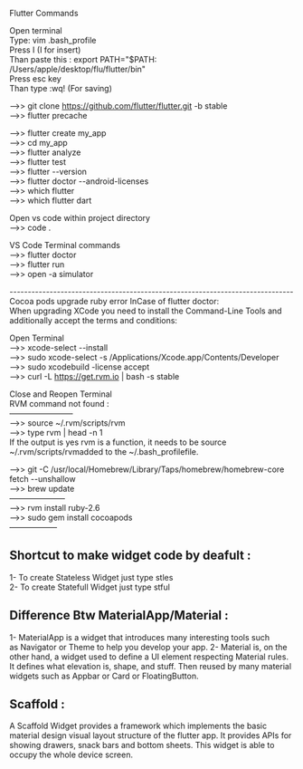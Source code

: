 Flutter Commands

Open terminal <br/>
Type: vim .bash_profile <br/>
Press I (I for insert) <br/>
Than paste this :  export PATH="$PATH: /Users/apple/desktop/flu/flutter/bin" <br/>
Press esc key <br/>
Than type :wq! (For saving) <br/>

—>> git clone https://github.com/flutter/flutter.git -b stable <br/>
—>> flutter precache <br/>

—>> flutter create my_app <br/>
—>> cd my_app <br/>
—>> flutter analyze <br/>
—>> flutter test <br/>
—>> flutter --version <br/>
—>> flutter doctor --android-licenses <br/>
—>> which flutter <br/>
—>> which flutter dart <br/>

Open vs code within project directory <br/>
—>> code . <br/>

VS Code Terminal commands <br/>
—>> flutter doctor <br/>
—>> flutter run <br/>
—>> open -a simulator <br/>

------------------------------------------------------------------------------<br/>
Cocoa pods upgrade ruby error InCase of flutter doctor: <br/>
When upgrading XCode you need to install the Command-Line Tools and additionally accept the terms and conditions: <br/>

Open Terminal <br/>
—>> xcode-select --install <br/>
—>> sudo xcode-select -s /Applications/Xcode.app/Contents/Developer <br/>
—>> sudo xcodebuild -license accept <br/>
—>> curl -L https://get.rvm.io | bash -s stable <br/>

Close and Reopen Terminal <br/>
RVM command not found : <br/>
————————<br/>
—>> source ~/.rvm/scripts/rvm <br/>
—>> type rvm | head -n 1 <br/>
If the output is yes rvm is a function, it needs to be source ~/.rvm/scripts/rvmadded to the ~/.bash_profilefile. <br/>

—>> git -C /usr/local/Homebrew/Library/Taps/homebrew/homebrew-core fetch --unshallow <br/>
—>> brew update <br/>
———————<br/>
—>> rvm install ruby-2.6<br/>
—>> sudo gem install cocoapods<br/>
——————<br/>


Shortcut to make widget code by deafult : <br/>
------------------------------------------
1- To create Stateless Widget just type stles <br/>
2- To create Statefull Widget just type stful <br/>

Difference Btw MaterialApp/Material : 
------------------------------------------
1- MaterialApp is a widget that introduces many interesting tools such as Navigator or Theme to help you develop your app.
2- Material is, on the other hand, a widget used to define a UI element respecting Material rules. It defines what elevation is, shape, and stuff. Then reused by many material widgets such as Appbar or Card or FloatingButton.

Scaffold :
---------
A Scaffold Widget provides a framework which implements the basic material design visual layout structure of the flutter app. It provides APIs for showing drawers, snack bars and bottom sheets.
This widget is able to occupy the whole device screen.
